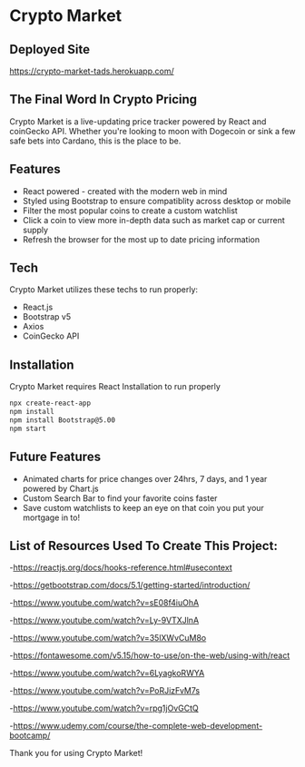 # Crypto Market

## Deployed Site
https://crypto-market-tads.herokuapp.com/

## The Final Word In Crypto Pricing 
Crypto Market is a live-updating price tracker powered by React and coinGecko API. Whether you're looking to moon with Dogecoin or sink a few safe bets into Cardano, this is the place to be.


## Features

- React powered - created with the modern web in mind
- Styled using Bootstrap to ensure compatiblity across desktop or mobile
- Filter the most popular coins to create a custom watchlist
- Click a coin to view more in-depth data such as market cap or current supply
- Refresh the browser for the most up to date pricing information


## Tech

Crypto Market utilizes these techs to run properly:

- React.js
- Bootstrap v5
- Axios 
- CoinGecko API



## Installation

Crypto Market requires React Installation to run properly



```sh
npx create-react-app
npm install
npm install Bootstrap@5.00
npm start
```



## Future Features
- Animated charts for price changes over 24hrs, 7 days, and 1 year powered by Chart.js
- Custom Search Bar to find your favorite coins faster
- Save custom watchlists to keep an eye on that coin you put your mortgage in to!


## List of Resources Used To Create This Project:
-https://reactjs.org/docs/hooks-reference.html#usecontext

-https://getbootstrap.com/docs/5.1/getting-started/introduction/

-https://www.youtube.com/watch?v=sE08f4iuOhA

-https://www.youtube.com/watch?v=Ly-9VTXJlnA

-https://www.youtube.com/watch?v=35lXWvCuM8o

-https://fontawesome.com/v5.15/how-to-use/on-the-web/using-with/react

-https://www.youtube.com/watch?v=6LyagkoRWYA

-https://www.youtube.com/watch?v=PoRJizFvM7s

-https://www.youtube.com/watch?v=rpg1jOvGCtQ

-https://www.udemy.com/course/the-complete-web-development-bootcamp/




Thank you for using Crypto Market!
